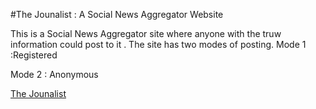 #The Jounalist : A Social News Aggregator Website

This is a Social News Aggregator site where anyone with the truw information could post to it . The site has two modes of posting.
 Mode 1 :Registered

 Mode 2 : Anonymous

[The Jounalist](http://thejounalist.com)
